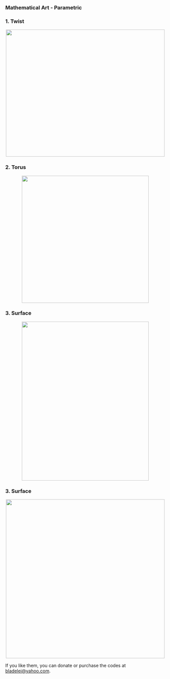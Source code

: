 ### Mathematical Art - Parametric

### 1. Twist
<p align="center"><img src= "https://user-images.githubusercontent.com/66701331/182699530-7718ea4f-d8e8-4108-b835-58d9b10fc3cf.png" width="500" height="400" ></p>

### 2. Torus
<p align="center"><img src= "https://user-images.githubusercontent.com/66701331/182708501-cf70fbcc-90ba-4e1e-8475-e673ac1bfbb4.png" width="400" height="400" ></p>

### 3. Surface
<p align="center"><img src= "https://user-images.githubusercontent.com/66701331/182719664-bea80b77-da96-4019-b26a-ec66be48d6b1.png"  width="400" height="500" ></p>

### 3. Surface
<p align="center"><img src= "https://user-images.githubusercontent.com/66701331/182757370-05be6869-605d-4240-80cc-f12251d2dc82.png  width="400" height="500" ></p>

If you like them, you can donate or purchase the codes at bladelei@yahoo.com.
